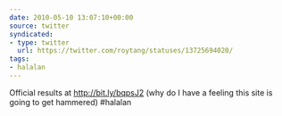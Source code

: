 ```yaml
---
date: 2010-05-10 13:07:10+00:00
source: twitter
syndicated:
- type: twitter
  url: https://twitter.com/roytang/statuses/13725694020/
tags:
- halalan
---
```


Official results at http://bit.ly/bqpsJ2 (why do I have a feeling this site is going to get hammered) #halalan